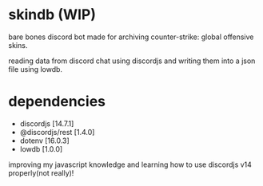 # skindb (WIP)
bare bones discord bot made for archiving counter-strike: global offensive skins. 

reading data from discord chat using discordjs and writing them into a json file using lowdb.

# dependencies
- discordjs [14.7.1]
- @discordjs/rest [1.4.0]
- dotenv [16.0.3]
- lowdb [1.0.0]

improving my javascript knowledge and learning how to use discordjs v14 properly(not really)!
